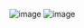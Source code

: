 ![image](https://github.com/user-attachments/assets/82783146-40fc-4639-989d-1c523b7a748c)
![image](https://github.com/user-attachments/assets/a8702a27-9adb-40c5-91de-670e44b5043c)
